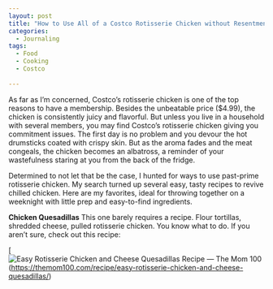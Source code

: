 ```yaml
---
layout: post
title: "How to Use All of a Costco Rotisserie Chicken without Resentment"
categories:
  - Journaling
tags:
  - Food
  - Cooking
  - Costco
  
---
```

As far as I’m concerned, Costco’s rotisserie chicken is one of the top reasons to have a membership.  Besides the unbeatable price ($4.99), the chicken is consistently juicy and flavorful.  But unless you live in a household with several members, you may find Costco’s rotisserie chicken giving you commitment issues.  The first day is no problem and you devour the hot drumsticks coated with crispy skin.  But as the aroma fades and the meat congeals, the chicken becomes an albatross, a reminder of your wastefulness staring at you from the back of the fridge.  

Determined to not let that be the case, I hunted for ways to use past-prime rotisserie chicken.  My search turned up several easy, tasty recipes to revive chilled chicken.  Here are my favorites, ideal for throwing together on a weeknight with little prep and easy-to-find ingredients.  

**Chicken Quesadillas**
This one barely requires a recipe.  Flour tortillas, shredded cheese, pulled rotisserie chicken.  You know what to do.  If you aren’t sure, check out this recipe:

[ ![Easy Rotisserie Chicken and Cheese Quesadillas Recipe — The Mom 100](https://themom100.com/wp-content/uploads/2013/01/rotisserie-chicken-quesadillas-126-1200x800.jpg)(https://themom100.com/recipe/easy-rotisserie-chicken-and-cheese-quesadillas/)
